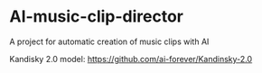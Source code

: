 # AI-music-clip-director
A project for automatic creation of music clips with AI

Kandisky 2.0 model: https://github.com/ai-forever/Kandinsky-2.0
